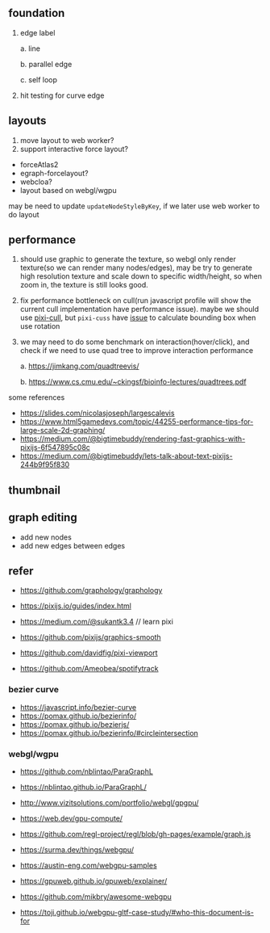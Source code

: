 ## foundation

1. edge label

   a. line

   b. parallel edge

   c. self loop

2. hit testing for curve edge

## layouts

1. move layout to web worker?
2. support interactive force layout?

- forceAtlas2
- egraph-forcelayout?
- webcloa?
- layout based on webgl/wgpu

may be need to update `updateNodeStyleByKey`, if we later use web worker to do layout

## performance

1.  should use graphic to generate the texture, so webgl only render texture(so we can render many nodes/edges), may be try to generate high resolution texture and scale down to specific width/height, so when zoom in, the texture is still looks good.

2.  fix performance bottleneck on cull(run javascript profile will show the current cull implementation have performance issue). maybe we should use [pixi-cull](https://github.com/davidfig/pixi-cull), but `pixi-cuss` have [issue](https://github.com/davidfig/pixi-cull/issues/2) to calculate bounding box when use rotation

3.  we may need to do some benchmark on interaction(hover/click), and check if we need to use quad tree to improve interaction performance

    a. https://jimkang.com/quadtreevis/

    b. https://www.cs.cmu.edu/~ckingsf/bioinfo-lectures/quadtrees.pdf

some references

- https://slides.com/nicolasjoseph/largescalevis
- https://www.html5gamedevs.com/topic/44255-performance-tips-for-large-scale-2d-graphing/
- https://medium.com/@bigtimebuddy/rendering-fast-graphics-with-pixijs-6f547895c08c
- https://medium.com/@bigtimebuddy/lets-talk-about-text-pixijs-244b9f95f830

## thumbnail

## graph editing

- add new nodes
- add new edges between edges

## refer

- https://github.com/graphology/graphology

- https://pixijs.io/guides/index.html
- https://medium.com/@sukantk3.4 // learn pixi

- https://github.com/pixijs/graphics-smooth
- https://github.com/davidfig/pixi-viewport
- https://github.com/Ameobea/spotifytrack

### bezier curve

- https://javascript.info/bezier-curve
- https://pomax.github.io/bezierinfo/
- https://pomax.github.io/bezierjs/
- https://pomax.github.io/bezierinfo/#circleintersection

### webgl/wgpu

- https://github.com/nblintao/ParaGraphL
- https://nblintao.github.io/ParaGraphL/
- http://www.vizitsolutions.com/portfolio/webgl/gpgpu/

- https://web.dev/gpu-compute/
- https://github.com/regl-project/regl/blob/gh-pages/example/graph.js
- https://surma.dev/things/webgpu/
- https://austin-eng.com/webgpu-samples
- https://gpuweb.github.io/gpuweb/explainer/
- https://github.com/mikbry/awesome-webgpu
- https://toji.github.io/webgpu-gltf-case-study/#who-this-document-is-for
